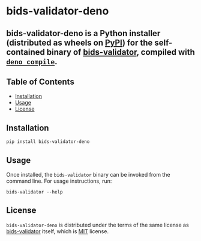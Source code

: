 # bids-validator-deno

**bids-validator-deno** is a Python installer (distributed as wheels on [PyPI](https://pypi.org)) 
for the self-contained binary of 
[bids-validator](https://github.com/bids-standard/bids-validator), 
compiled with [`deno compile`](https://docs.deno.com/runtime/reference/cli/compile).
-----

## Table of Contents

- [Installation](#installation)
- [Usage](#usage)
- [License](#license)

## Installation

```console
pip install bids-validator-deno
```

## Usage
Once installed, the `bids-validator` binary can be invoked from the command line.
For usage instructions, run:

```console
bids-validator --help
```

## License

`bids-validator-deno` is distributed under the terms of the same license as 
[bids-validator](https://github.com/bids-standard/bids-validator?tab=readme-ov-file) itself, 
which is [MIT](https://spdx.org/licenses/MIT.html) license.
